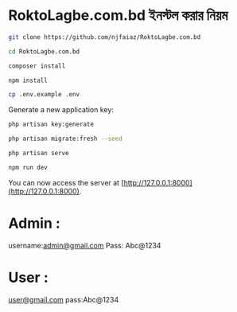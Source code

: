 # RoktoLagbe.com.bd ইনস্টল করার নিয়ম 

```bash
git clone https://github.com/njfaiaz/RoktoLagbe.com.bd
```

```bash
cd RoktoLagbe.com.bd
```

```bash
composer install
```
```bash
npm install
```
```bash
cp .env.example .env
```
Generate a new application key:

```bash
php artisan key:generate
```

```bash
php artisan migrate:fresh --seed
```

```bash
php artisan serve
```

```bash
npm run dev
```

You can now access the server at [http://127.0.0.1:8000](http://127.0.0.1:8000).

# Admin :
username:admin@gmail.com
Pass: Abc@1234

# User :
user@gmail.com
pass:Abc@1234
